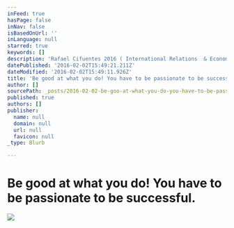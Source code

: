 ```yaml
---
inFeed: true
hasPage: false
inNav: false
isBasedOnUrl: ''
inLanguage: null
starred: true
keywords: []
description: 'Rafael Cifuentes 2016 ( International Relations  & Economics)'
datePublished: '2016-02-02T15:49:21.211Z'
dateModified: '2016-02-02T15:49:11.926Z'
title: 'Be good at what you do! You have to be passionate to be successful.'
author: []
sourcePath: _posts/2016-02-02-be-goo-at-what-you-do-you-have-to-be-passionate-to-be-succe.md
published: true
authors: []
publisher:
  name: null
  domain: null
  url: null
  favicon: null
_type: Blurb

---
```

# Be good at what you do! You have to be passionate to be successful.
![](https://the-grid-user-content.s3-us-west-2.amazonaws.com/cc48bf42-a940-4794-803d-012ad7150300.jpg)